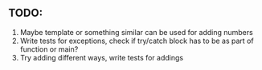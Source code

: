 ## TODO: 
1. Maybe template or something similar can be used for adding numbers
2. Write tests for exceptions, check if try/catch block has to be as part of function or main?
3. Try adding different ways, write tests for addings

